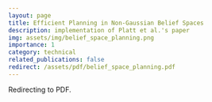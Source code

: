 ```yaml
---
layout: page
title: Efficient Planning in Non-Gaussian Belief Spaces
description: implementation of Platt et al.'s paper
img: assets/img/belief_space_planning.png
importance: 1
category: technical
related_publications: false
redirect: /assets/pdf/belief_space_planning.pdf
---
```


Redirecting to PDF.